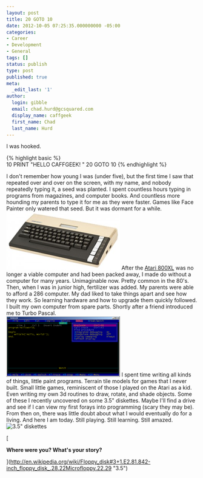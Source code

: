 ```yaml
---
layout: post
title: 20 GOTO 10
date: 2012-10-05 07:25:35.000000000 -05:00
categories:
- Career
- Development
- General
tags: []
status: publish
type: post
published: true
meta:
  _edit_last: '1'
author:
  login: gibble
  email: chad.hurd@gcsquared.com
  display_name: caffgeek
  first_name: Chad
  last_name: Hurd
---
```

I was hooked.

{% highlight basic %}    
10 PRINT "HELLO CAFFGEEK! "
20 GOTO 10
{% endhighlight %}

I don't remember how young I was (under five), but the first time I saw that repeated over and over on the screen, with my name, and nobody repeatedly typing it, a seed was planted. I spent countless hours typing in programs from magazines, and computer books. And countless more hounding my parents to type it for me as they were faster. Games like Face Painter only watered that seed. But it was dormant for a while.  
 ![Atari 800XL](/assets/800px-Atari-800XL-300x153.jpg "Atari 800XL")
 After the [Atari 800XL](http://en.wikipedia.org/wiki/Atari_8-bit_family#Newer_XL_machines "Atari 800XL") was no longer a viable computer and had been packed away, I made do without a computer for many years. Unimaginable now. Pretty common in the 80's. Then, when I was in junior high, fertilizer was added. My parents were able to afford a 286 computer. My dad liked to take things apart and see how they work. So learning hardware and how to upgrade them quickly followed. I built my own computer from spare parts. Shortly after a friend introduced me to Turbo Pascal.  
 ![Turbo Pascal](/assets/tp5-300x159.png "Turbo Pascal")
 I spent time writing all kinds of things, little paint programs. Terrain tile models for games that I never built. Small little games, reminiscent of those I played on the Atari as a kid. Even writing my own 3d routines to draw, rotate, and shade objects. Some of these I recently uncovered on some 3.5" diskettes. Maybe I'll find a drive and see if I can view my first forays into programming (scary they may be). From then on, there was little doubt about what I would eventually do for a living. And here I am today. Still playing. Still learning. Still amazed.
 ![3.5" diskettes](http://en.wikipedia.org/wiki/Floppy_disk#3+1.E2.81.842-inch_floppy_disk_.28.22Microfloppy.22.29 "3.5")

[

**Where were you? What's your story?**

](http://en.wikipedia.org/wiki/Floppy_disk#3+1.E2.81.842-inch_floppy_disk_.28.22Microfloppy.22.29 "3.5")